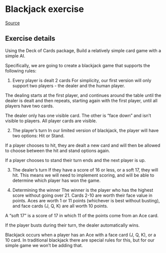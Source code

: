 # Blackjack exercise

[Source](https://courses.calhoun.io/lessons/les_goph_63)

## Exercise details

Using the Deck of Cards package, Build a relatively simple card game with a simple AI.

Specifically, we are going to create a blackjack game that supports the following rules:

1. Every player is dealt 2 cards
For simplicity, our first version will only support two players - the dealer and the human player.

The dealing starts at the first player, and continues around the table until the dealer is dealt and then repeats, starting again with the first player, until all players have two cards.

The dealer only has one visible card. The other is “face down” and isn’t visible to players. All player cards are visible.

2. The player’s turn
In our limited version of blackjack, the player will have two options: Hit or Stand.

If a player chooses to hit, they are dealt a new card and will then be allowed to choose between the hit and stand options again.

If a player chooses to stand their turn ends and the next player is up.

3. The dealer’s turn
If they have a score of 16 or less, or a soft 17, they will hit. This means we will need to implement scoring, and will be able to determine which player has won the game.

4. Determining the winner
The winner is the player who has the highest score without going over 21. Cards 2-10 are worth their face value in points. Aces are worth 1 or 11 points (whichever is best without busting), and face cards (J, Q, K) are all worth 10 points.

A “soft 17” is a score of 17 in which 11 of the points come from an Ace card.

If the player busts during their turn, the dealer automatically wins.

Blackjack occurs when a player has an Ace with a face card (J, Q, K), or a 10 card. In traditional blackjack there are special rules for this, but for our simple game we won’t be adding that.